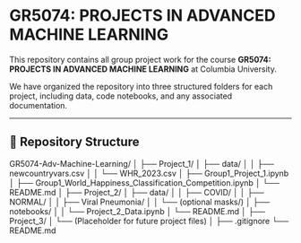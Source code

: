 # GR5074: PROJECTS IN ADVANCED MACHINE LEARNING

This repository contains all group project work for the course **GR5074: PROJECTS IN ADVANCED MACHINE LEARNING** at Columbia University.

We have organized the repository into three structured folders for each project, including data, code notebooks, and any associated documentation.

---

## 📁 Repository Structure
GR5074-Adv-Machine-Learning/
│
├── Project_1/
│   ├── data/
│   │   ├── newcountryvars.csv
│   │   └── WHR_2023.csv
│   ├── Group1_Project_1.ipynb
│   ├── Group1_World_Happiness_Classification_Competition.ipynb
│   └── README.md
│
├── Project_2/
│   ├── data/
│   │   ├── COVID/
│   │   ├── NORMAL/
│   │   ├── Viral Pneumonia/
│   │   └── (optional masks/)
│   ├── notebooks/
│   │   └── Project_2_Data.ipynb
│   └── README.md
│
├── Project_3/
│   └── (Placeholder for future project files)
│
├── .gitignore
└── README.md

